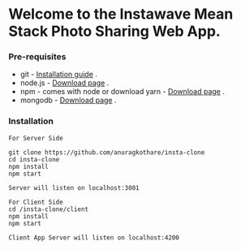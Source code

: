 # Welcome to the Instawave Mean Stack Photo Sharing Web App.

### Pre-requisites
* git - [Installation guide](https://www.linode.com/docs/development/version-control/how-to-install-git-on-linux-mac-and-windows/) .  
* node.js - [Download page](https://nodejs.org/en/download/) .  
* npm - comes with node or download yarn - [Download page](https://yarnpkg.com/lang/en/docs/install) .  
* mongodb - [Download page](https://www.mongodb.com/download-center/community) .  
### Installation 
``` 
For Server Side 

git clone https://github.com/anuragkothare/insta-clone
cd insta-clone
npm install
npm start

Server will listen on localhost:3001

For Client Side 
cd /insta-clone/client
npm install
npm start

Client App Server will listen on localhost:4200
